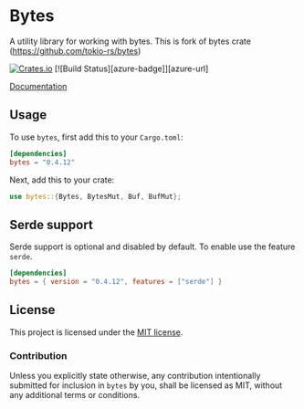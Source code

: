 # Bytes

A utility library for working with bytes. This is fork of bytes crate (https://github.com/tokio-rs/bytes)

[![Crates.io][crates-badge]][crates-url]
[![Build Status][azure-badge]][azure-url]

[crates-badge]: https://img.shields.io/crates/v/bytes.svg
[crates-url]: https://crates.io/crates/ntex-bytes

[Documentation](https://docs.rs/ntex-bytes)

## Usage

To use `bytes`, first add this to your `Cargo.toml`:

```toml
[dependencies]
bytes = "0.4.12"
```

Next, add this to your crate:

```rust
use bytes::{Bytes, BytesMut, Buf, BufMut};
```

## Serde support

Serde support is optional and disabled by default. To enable use the feature `serde`.

```toml
[dependencies]
bytes = { version = "0.4.12", features = ["serde"] }
```

## License

This project is licensed under the [MIT license](LICENSE).

### Contribution

Unless you explicitly state otherwise, any contribution intentionally submitted
for inclusion in `bytes` by you, shall be licensed as MIT, without any additional
terms or conditions.
